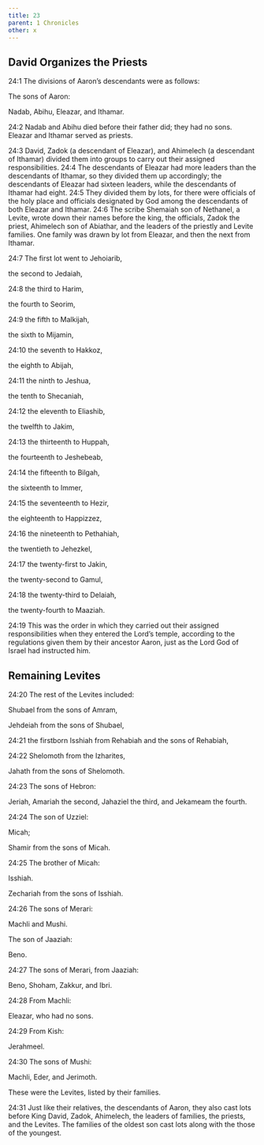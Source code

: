 ```yaml
---
title: 23
parent: 1 Chronicles
other: x
---
```


## David Organizes the Priests

<a name="24:1">24:1</a> The divisions of Aaron’s descendants were as follows:

The sons of Aaron:

Nadab, Abihu, Eleazar, and Ithamar.

<a name="24:2">24:2</a> Nadab and Abihu died before their father did; they had no sons. Eleazar and Ithamar served as priests.

<a name="24:3">24:3</a> David, Zadok (a descendant of Eleazar), and Ahimelech (a descendant of Ithamar) divided them into groups to carry out their assigned responsibilities. <a name="24:4">24:4</a> The descendants of Eleazar had more leaders than the descendants of Ithamar, so they divided them up accordingly; the descendants of Eleazar had sixteen leaders, while the descendants of Ithamar had eight. <a name="24:5">24:5</a> They divided them by lots, for there were officials of the holy place and officials designated by God among the descendants of both Eleazar and Ithamar. <a name="24:6">24:6</a> The scribe Shemaiah son of Nethanel, a Levite, wrote down their names before the king, the officials, Zadok the priest, Ahimelech son of Abiathar, and the leaders of the priestly and Levite families. One family was drawn by lot from Eleazar, and then the next from Ithamar.

<a name="24:7">24:7</a> The first lot went to Jehoiarib,

the second to Jedaiah,

<a name="24:8">24:8</a> the third to Harim,

the fourth to Seorim,

<a name="24:9">24:9</a> the fifth to Malkijah,

the sixth to Mijamin,

<a name="24:10">24:10</a> the seventh to Hakkoz,

the eighth to Abijah,

<a name="24:11">24:11</a> the ninth to Jeshua,

the tenth to Shecaniah,

<a name="24:12">24:12</a> the eleventh to Eliashib,

the twelfth to Jakim,

<a name="24:13">24:13</a> the thirteenth to Huppah,

the fourteenth to Jeshebeab,

<a name="24:14">24:14</a> the fifteenth to Bilgah,

the sixteenth to Immer,

<a name="24:15">24:15</a> the seventeenth to Hezir,

the eighteenth to Happizzez,

<a name="24:16">24:16</a> the nineteenth to Pethahiah,

the twentieth to Jehezkel,

<a name="24:17">24:17</a> the twenty-first to Jakin,

the twenty-second to Gamul,

<a name="24:18">24:18</a> the twenty-third to Delaiah,

the twenty-fourth to Maaziah.

<a name="24:19">24:19</a> This was the order in which they carried out their assigned responsibilities when they entered the Lord’s temple, according to the regulations given them by their ancestor Aaron, just as the Lord God of Israel had instructed him.

## Remaining Levites

<a name="24:20">24:20</a> The rest of the Levites included:

Shubael from the sons of Amram,

Jehdeiah from the sons of Shubael,

<a name="24:21">24:21</a> the firstborn Isshiah from Rehabiah and the sons of Rehabiah,

<a name="24:22">24:22</a> Shelomoth from the Izharites,

Jahath from the sons of Shelomoth.

<a name="24:23">24:23</a> The sons of Hebron:

Jeriah, Amariah the second, Jahaziel the third, and Jekameam the fourth.

<a name="24:24">24:24</a> The son of Uzziel:

Micah;

Shamir from the sons of Micah.

<a name="24:25">24:25</a> The brother of Micah:

Isshiah.

Zechariah from the sons of Isshiah.

<a name="24:26">24:26</a> The sons of Merari:

Machli and Mushi.

The son of Jaaziah:

Beno.

<a name="24:27">24:27</a> The sons of Merari, from Jaaziah:

Beno, Shoham, Zakkur, and Ibri.

<a name="24:28">24:28</a> From Machli:

Eleazar, who had no sons.

<a name="24:29">24:29</a> From Kish:

Jerahmeel.

<a name="24:30">24:30</a> The sons of Mushi:

Machli, Eder, and Jerimoth.

These were the Levites, listed by their families.

<a name="24:31">24:31</a> Just like their relatives, the descendants of Aaron, they also cast lots before King David, Zadok, Ahimelech, the leaders of families, the priests, and the Levites. The families of the oldest son cast lots along with the those of the youngest.
